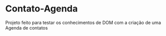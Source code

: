 # Contato-Agenda

Projeto feito para testar os conhecimentos de DOM com a criação de uma Agenda de contatos
